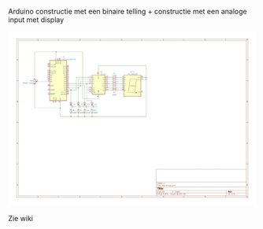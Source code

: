 Arduino constructie met een binaire telling + constructie met een analoge input met display

![IC & Display](https://github.com/anothermod/arduino/blob/Display_binair/images/Schema_kicad.jpeg)

Zie wiki
